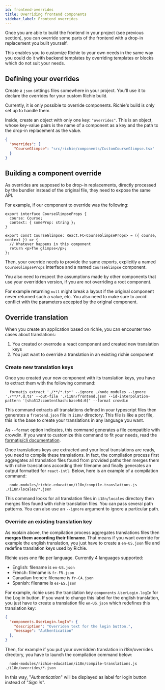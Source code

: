```yaml
---
id: frontend-overrides
title: Overriding frontend components
sidebar_label: Frontend overrides
---
```


Once you are able to build the frontend in your project (see previous section), you can override some parts of the frontend with a drop-in replacement you built yourself.

This enables you to customize Richie to your own needs in the same way you could do it with backend templates by overriding templates or blocks which do not suit your needs.

## Defining your overrides

Create a `json` settings files somewhere in your project. You'll use it to declare the overrides for your custom Richie build.

Currently, it is only possible to override components. Richie's build is only set up to handle them.

Inside, create an object with only one key: `"overrides"`. This is an object, whose key-value pairs is the name of a component as a key and the path to the drop-in replacement as the value.

```json
{
  "overrides": {
    "CourseGlimpse": "src/richie/components/CustomCourseGlimpse.tsx"
  }
}
```

## Building a component override

As overrides are supposed to be drop-in replacements, directly processed by the bundler instead of the original file, they need to expose the same API.

For example, if our component to override was the following:

```tsx
export interface CourseGlimpseProps {
  course: Course;
  context: { someProp: string };
}

export const CourseGlimpse: React.FC<CourseGlimpseProps> = ({ course, context }) => {
  // Whatever happens in this component
  return <p>The glimpse</p>;
};
```

Then, your override needs to provide the same exports, explicitly a named `CourseGlimpseProps` interface and a named `CourseGlimpse` component.

You also need to respect the assumptions made by other components that use your overridden version, if you are not overriding a root component.

For example returning `null` might break a layout if the original component never returned such a value, etc. You also need to make sure to avoid conflict with the parameters accepted by the original component.

## Override translation
When you create an application based on richie, you can encounter two cases about translations:
1. You created or overrode a react component and created new translation keys
2. You just want to override a translation in an existing richie component



### Create new translation keys

Once you created your new component with its translation keys, you have to extract them with the following command:
```
  formatjs extract './**/*.ts*' --ignore ./node_modules --ignore './**/*.d.ts' --out-file './i18n/frontend.json --id-interpolation-pattern '[sha512:contenthash:base64:6]' --format crowdin
```

This command extracts all translations defined in your typescript files then generates a `frontend.json` file in `i18n/` directory. This file is like a pot file, this is the base to create your translations in any language you want.

As `--format` option indicates, this command generates a file compatible with crowdin. If you want to customize this command to fit your needs, read the [formatjs/cli documentation](https://formatjs.io/docs/tooling/cli/).

Once translations keys are extracted and your local translations are ready, you need to compile these translations. In fact, the compilation process first aggregates all translation files found from provided paths then merges them with richie translations according their filename and finally generates an output formatted for `react-intl`. Below, here is an example of a compilation command:

```
  node-modules/richie-education/i18n/compile-translations.js ./i18n/locales/*.json
```

This command looks for all translation files in `i18n/locales` directory then merges files found with richie translation files. You can pass several path patterns. You can also use an `--ignore` argument to ignore a particular path.

### Override an existing translation key

As explain above, the compilation process aggregates translations files then **merges them according their filename**. That means if you want override for example the english translation, you just have to create a `en-US.json` file and redefine translation keys used by Richie.

Richie uses one file per language. Currently 4 languages supported:

- English: filename is `en-US.json`
- French: filename is `fr-FR.json`
- Canadian french: filename is `fr-CA.json`
- Spanish: filename is `es-ES.json`


For example, richie uses the translation key `components.UserLogin.logIn` for the Log in button. If you want to change this label for the english translation, you just have to create a translation file `en-US.json` which redefines this translation key:

```json
{
  "components.UserLogin.logIn": {
    "description": "Overriden text for the login button.",
    "message": "Authentication"
  },
}
```

Then, for example if you put your overridden translation in i18n/overrides directory, you have to launch the compilation command below:
```
  node-modules/richie-education/i18n/compile-translations.js ./i18n/overrides/*.json
```

In this way, "_Authentication_" will be displayed as label for login button instead of "_Sign in_".
